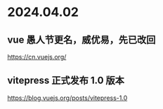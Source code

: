 # 2024.04.02

## vue 愚人节更名，威优易，先已改回

https://cn.vuejs.org/

## vitepress 正式发布 1.0 版本

https://blog.vuejs.org/posts/vitepress-1.0